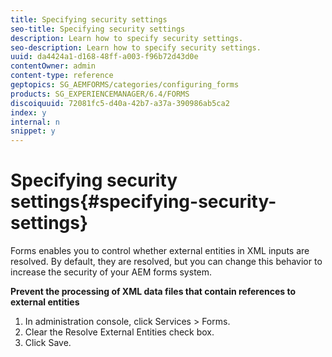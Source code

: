 ```yaml
---
title: Specifying security settings
seo-title: Specifying security settings
description: Learn how to specify security settings.
seo-description: Learn how to specify security settings.
uuid: da4424a1-d168-48ff-a003-f96b72d43d0e
contentOwner: admin
content-type: reference
geptopics: SG_AEMFORMS/categories/configuring_forms
products: SG_EXPERIENCEMANAGER/6.4/FORMS
discoiquuid: 72081fc5-d40a-42b7-a37a-390986ab5ca2
index: y
internal: n
snippet: y
---
```


# Specifying security settings{#specifying-security-settings}

Forms enables you to control whether external entities in XML inputs are resolved. By default, they are resolved, but you can change this behavior to increase the security of your AEM forms system.

**Prevent the processing of XML data files that contain references to external entities**

1. In administration console, click Services &gt; Forms.
1. Clear the Resolve External Entities check box.
1. Click Save.

